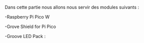 Dans cette partie nous allons nous servir des modules suivants :

-Raspberry Pi Pico W


-Grove Shield for Pi Pico


-Groove LED Pack :



